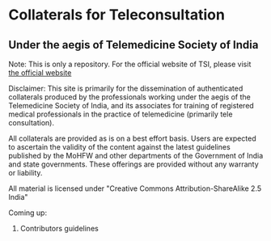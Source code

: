 # Collaterals for Teleconsultation
## Under the aegis of Telemedicine Society of India
Note: This is only a repository. For the official website of TSI, please visit [the official website](http://tsi.org.in/)

Disclaimer:
This site is primarily for the dissemination of authenticated collaterals produced by the professionals working under the aegis of the Telemedicine Society of India, and its associates for training of registered medical professionals in the practice of telemedicine (primarily tele consultation).

All collaterals are provided as is on a best effort basis. Users are expected to ascertain the validity of the content against the latest guidelines published by the MoHFW and other departments of the Government of India and state governments. These offerings are provided without any warranty or liability.

All material is licensed under "Creative Commons Attribution-ShareAlike 2.5 India"

Coming up:
1. Contributors guidelines
